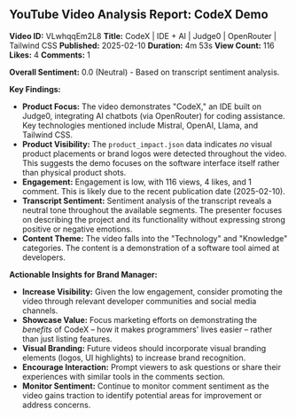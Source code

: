 

## YouTube Video Analysis Report: CodeX Demo

**Video ID:** VLwhqqEm2L8
**Title:** CodeX | IDE + AI | Judge0 | OpenRouter | Tailwind CSS
**Published:** 2025-02-10
**Duration:** 4m 53s
**View Count:** 116
**Likes:** 4
**Comments:** 1

**Overall Sentiment:** 0.0 (Neutral) - Based on transcript sentiment analysis.

**Key Findings:**

*   **Product Focus:** The video demonstrates "CodeX," an IDE built on Judge0, integrating AI chatbots (via OpenRouter) for coding assistance.  Key technologies mentioned include Mistral, OpenAI, Llama, and Tailwind CSS.
*   **Product Visibility:** The `product_impact.json` data indicates *no* visual product placements or brand logos were detected throughout the video. This suggests the demo focuses on the software interface itself rather than physical product shots.
*   **Engagement:**  Engagement is low, with 116 views, 4 likes, and 1 comment. This is likely due to the recent publication date (2025-02-10).
*   **Transcript Sentiment:** Sentiment analysis of the transcript reveals a neutral tone throughout the available segments. The presenter focuses on describing the project and its functionality without expressing strong positive or negative emotions.
*   **Content Theme:** The video falls into the "Technology" and "Knowledge" categories. The content is a demonstration of a software tool aimed at developers.

**Actionable Insights for Brand Manager:**

*   **Increase Visibility:** Given the low engagement, consider promoting the video through relevant developer communities and social media channels.
*   **Showcase Value:** Focus marketing efforts on demonstrating the *benefits* of CodeX – how it makes programmers' lives easier – rather than just listing features.
*   **Visual Branding:**  Future videos should incorporate visual branding elements (logos, UI highlights) to increase brand recognition.
*   **Encourage Interaction:** Prompt viewers to ask questions or share their experiences with similar tools in the comments section.
*   **Monitor Sentiment:** Continue to monitor comment sentiment as the video gains traction to identify potential areas for improvement or address concerns.



